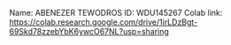 Name: ABENEZER TEWODROS
ID: WDU145267
Colab link: https://colab.research.google.com/drive/1irLDzBgt-69Skd78zzebYbK6ywcO67NL?usp=sharing
